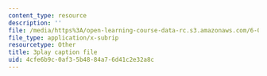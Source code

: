 ```yaml
---
content_type: resource
description: ''
file: /media/https%3A/open-learning-course-data-rc.s3.amazonaws.com/6-004-computation-structures-spring-2017/4cfe6b9c0af35b4884a76d41c2e32a8c_RbJV-g9Lob8.vtt
file_type: application/x-subrip
resourcetype: Other
title: 3play caption file
uid: 4cfe6b9c-0af3-5b48-84a7-6d41c2e32a8c
---
```

